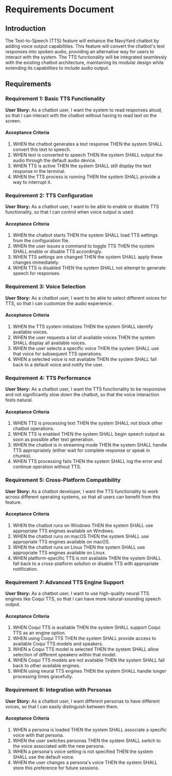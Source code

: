 # Requirements Document

## Introduction

The Text-to-Speech (TTS) feature will enhance the NavyYard chatbot by adding voice output capabilities. This feature will convert the chatbot's text responses into spoken audio, providing an alternative way for users to interact with the system. The TTS functionality will be integrated seamlessly with the existing chatbot architecture, maintaining its modular design while extending its capabilities to include audio output.

## Requirements

### Requirement 1: Basic TTS Functionality

**User Story:** As a chatbot user, I want the system to read responses aloud, so that I can interact with the chatbot without having to read text on the screen.

#### Acceptance Criteria

1. WHEN the chatbot generates a text response THEN the system SHALL convert this text to speech.
2. WHEN text is converted to speech THEN the system SHALL output the audio through the default audio device.
3. WHEN TTS is active THEN the system SHALL still display the text response in the terminal.
4. WHEN the TTS process is running THEN the system SHALL provide a way to interrupt it.

### Requirement 2: TTS Configuration

**User Story:** As a chatbot user, I want to be able to enable or disable TTS functionality, so that I can control when voice output is used.

#### Acceptance Criteria

1. WHEN the chatbot starts THEN the system SHALL load TTS settings from the configuration file.
2. WHEN the user issues a command to toggle TTS THEN the system SHALL enable or disable TTS accordingly.
3. WHEN TTS settings are changed THEN the system SHALL apply these changes immediately.
4. WHEN TTS is disabled THEN the system SHALL not attempt to generate speech for responses.

### Requirement 3: Voice Selection

**User Story:** As a chatbot user, I want to be able to select different voices for TTS, so that I can customize the audio experience.

#### Acceptance Criteria

1. WHEN the TTS system initializes THEN the system SHALL identify available voices.
2. WHEN the user requests a list of available voices THEN the system SHALL display all available voices.
3. WHEN the user selects a specific voice THEN the system SHALL use that voice for subsequent TTS operations.
4. WHEN a selected voice is not available THEN the system SHALL fall back to a default voice and notify the user.

### Requirement 4: TTS Performance

**User Story:** As a chatbot user, I want the TTS functionality to be responsive and not significantly slow down the chatbot, so that the voice interaction feels natural.

#### Acceptance Criteria

1. WHEN TTS is processing text THEN the system SHALL not block other chatbot operations.
2. WHEN TTS is enabled THEN the system SHALL begin speech output as soon as possible after text generation.
3. WHEN the chatbot is in streaming mode THEN the system SHALL handle TTS appropriately (either wait for complete response or speak in chunks).
4. WHEN TTS processing fails THEN the system SHALL log the error and continue operation without TTS.

### Requirement 5: Cross-Platform Compatibility

**User Story:** As a chatbot developer, I want the TTS functionality to work across different operating systems, so that all users can benefit from this feature.

#### Acceptance Criteria

1. WHEN the chatbot runs on Windows THEN the system SHALL use appropriate TTS engines available on Windows.
2. WHEN the chatbot runs on macOS THEN the system SHALL use appropriate TTS engines available on macOS.
3. WHEN the chatbot runs on Linux THEN the system SHALL use appropriate TTS engines available on Linux.
4. WHEN platform-specific TTS is not available THEN the system SHALL fall back to a cross-platform solution or disable TTS with appropriate notification.

### Requirement 7: Advanced TTS Engine Support

**User Story:** As a chatbot user, I want to use high-quality neural TTS engines like Coqui TTS, so that I can have more natural-sounding speech output.

#### Acceptance Criteria

1. WHEN Coqui TTS is available THEN the system SHALL support Coqui TTS as an engine option.
2. WHEN using Coqui TTS THEN the system SHALL provide access to available Coqui TTS models and speakers.
3. WHEN a Coqui TTS model is selected THEN the system SHALL allow selection of different speakers within that model.
4. WHEN Coqui TTS models are not available THEN the system SHALL fall back to other available engines.
5. WHEN using neural TTS engines THEN the system SHALL handle longer processing times gracefully.

### Requirement 6: Integration with Personas

**User Story:** As a chatbot user, I want different personas to have different voices, so that I can easily distinguish between them.

#### Acceptance Criteria

1. WHEN a persona is loaded THEN the system SHALL associate a specific voice with that persona.
2. WHEN the user switches personas THEN the system SHALL switch to the voice associated with the new persona.
3. WHEN a persona's voice setting is not specified THEN the system SHALL use the default voice.
4. WHEN the user changes a persona's voice THEN the system SHALL store this preference for future sessions.